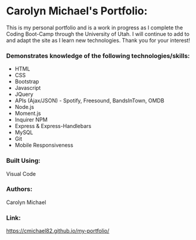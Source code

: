 # Carolyn Michael's Portfolio:

This is my personal portfolio and is a work in progress as I complete the Coding Boot-Camp through the University of Utah. I will continue to add to and adapt the site as I learn new technologies. Thank you for your interest!

### Demonstrates knowledge of the following technologies/skills:
* HTML
* CSS
* Bootstrap
* Javascript
* JQuery
* APIs (Ajax/JSON) - Spotify, Freesound, BandsInTown, OMDB
* Node.js
* Moment.js
* Inquirer NPM
* Express & Express-Handlebars
* MySQL
* Git
* Mobile Responsiveness

### Built Using:
Visual Code

### Authors:
Carolyn Michael 

### Link: 
https://cmichael82.github.io/my-portfolio/